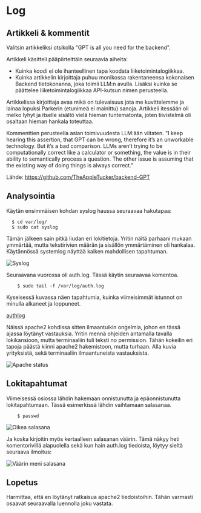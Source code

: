 # Log

## Artikkeli & kommentit

Valitsin artikkeliksi otsikolla "GPT is all you need for the backend". 

Artikkeli käsitteli pääpiirteittäin seuraavia aiheita:

- Kuinka koodi ei ole ihanteellinen tapa koodata liiketoimintalogiikkaa. 
- Kuinka artikkelin kirjoittaja puhuu monikossa rakentaneensa kokonaisen Backend tietokonanna, joka toimii LLM:n avulla. Lisäksi kuinka se päättelee liiketoimintalogiikkaa API-kutsun nimen perusteella.

Artikkelissa kirjoittaja avaa mikä on tulevaisuus jota me kuvittelemme ja lainaa lopuksi Parkerin (etunimeä ei mainittu) sanoja. 
Artikkeli itessään oli melko lyhyt ja itselle sisältö vielä hieman tuntematonta, joten tiivistelmä oli osaltaan hieman hankala toteuttaa. 

Kommenttien perusteella asian toimivuudesta LLM:ään viitaten. 
"I keep hearing this assertion, that GPT can be wrong, therefore it’s an unworkable technology. But it’s a bad comparison. LLMs aren’t trying to be computationally correct like a calculator or something, the value is in their ability to semantically process a question. The other issue is assuming that the existing way of doing things is always correct."

Lähde: https://github.com/TheAppleTucker/backend-GPT

## Analysointia

Käytän ensimmäisen kohdan syslog haussa seuraavaa hakutapaa:

      $ cd var/log/
      $ sudo cat syslog
      
Tämän jälkeen sain pitkä liudan eri lokitietoja. Yritin näitä parhaani mukaan ymmärtää, mutta tekstirivien määrän ja sisällön ymmärtäminen oli hankalaa.
Käytännössä systemlog näyttää kaiken mahdollisen tapahtuman.

![Syslog](https://user-images.githubusercontent.com/100162043/215350280-aa289f8a-9448-4b43-a8af-5e6f4748efc0.jpg)


Seuraavana vuorossa oli auth.log. Tässä käytin seuraavaa komentoa.

        $ sudo tail -f /var/log/auth.log
        
Kyseisessä kuvassa näen tapahtumia, kuinka viimeisimmät istunnot on minulla alkaneet ja loppuneet. 

[authlog](https://user-images.githubusercontent.com/100162043/215350286-9bd39a1a-038e-4304-8b5f-6c66e4c0c169.jpg)


Näissä apache2 kohdissa sitten ilmaantuikin ongelmia, johon en tässä ajassa löytänyt vastauksia. Yritin mennä ohjeiden antamalla tavalla lokikansioon, mutta terminaaliin tuli teksti no permission. Tähän kokeilin eri tapoja päästä kiinni apache2 hakemistoon, mutta turhaan. Alla kuvia yrityksistä, sekä terminaaliin ilmaantuneista vastauksista. 

![Apache status](https://user-images.githubusercontent.com/100162043/215350295-7b20fa76-b4de-4879-a174-0931a5069dd1.jpg)


## Lokitapahtumat

Viimeisessä osiossa lähdin hakemaan onnistunutta ja epäonnistunutta lokitapahtumaan. Tässä esimerkissä lähdin vaihtamaan salasanaa. 

        $ passwd
        
![Oikea salasana](https://user-images.githubusercontent.com/100162043/215350381-0a28e5cc-c3db-4e6a-8227-588c0350b1de.jpg)


Ja koska kirjoitin myös kertaalleen salasanan väärin. Tämä näkyy heti komentorivillä alapuolella sekä kun hain auth.log tiedoista, löytyy sieltä seuraava ilmoitus:

![Väärin meni salasana](https://user-images.githubusercontent.com/100162043/215350390-6ef3ee89-d63c-4985-aa07-c447b3042108.jpg)


## Lopetus

Harmittaa, että en löytänyt ratkaisua apache2 tiedoistoihin. Tähän varmasti osaavat seuraavalla luennolla joku vastata. 
